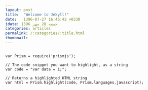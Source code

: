 ```yaml
---
layout: post
title:  "Welcome to Jekyll!"
date:   1396-07-27 16:46:42 +0330
jdate: جمعه 28 مهر 1396
categories: articles
permalink: /:categories/:title.html
thumbnail:
---
```

<pre><code class="language-js line-numbers">
var Prism = require('prismjs');

// The code snippet you want to highlight, as a string
var code = "var data = 1;";

// Returns a highlighted HTML string
var html = Prism.highlight(code, Prism.languages.javascript);
</code></pre>


